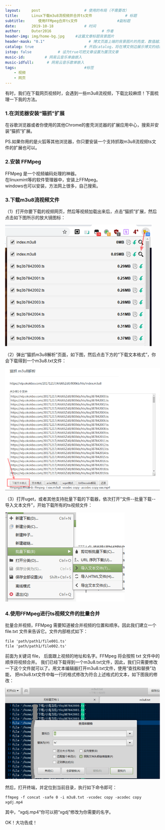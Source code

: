 ```yaml
---
layout:     post   				    # 使用的布局（不需要改）
title:      Linux下载m3u8流视频并合并ts文件 				# 标题 
subtitle:      使用FFMpeg合并ts文件                  #副标题
date:       2019-10-18 				# 时间
author:     Duter2016 						# 作者
header-img: img/home-bg.jpg 	#这篇文章标题背景图片
header-mask: "0.1"                    # 博文页面上端的背景图片的亮度，数值越大越黑暗
catalog: true 						# 开启catalog，将在博文侧边展示博文的结构
istop: false            # 设为true可把文章设置为置顶文章
music-id:         # 网易云音乐单曲嵌入
music-idfull:      # 网易云音乐歌单嵌入
tags:								#标签
    - 视频
    - 网页
---
```



有时，我们在下载网页视频时，会遇到一些m3u8流视频，下载比较麻烦！下面梳理一下我的方法。  
### 1.在浏览器安装“猫抓”扩展
在谷歌浏览器或者你使用的其他Chrome的套壳浏览器的扩展应用中心，搜索并安装“猫抓”扩展。

PS.如果你用的是火狐等其他浏览器，你只要安装一个支持抓取m3u8流视频ts文件的扩展也可以。

### 2.安装 FFMpeg
FFMpeg 是一个视频编码处理的神器。  
在linuxmint等的软件管理器中，安装上FFMpeg。  
windows也可以安装，方法网上很多，自己搜索。

### 3.下载m3u8流视频文件
（1）打开你要下载的视频网页，然后等视频加载出来后，点击“猫抓”扩展，然后点击如下图所示的放大镜图标：

![title](https://raw.githubusercontent.com/Duter2016/GitNote-images/master/Images/2019/10/18/m3u8%E8%A7%86%E9%A2%91%E4%B8%8B%E8%BD%BD01-1571398937479.png)

（2）弹出“猫抓m3u8解析”页面，如下图，然后点击下方的“下载文本格式”，你会下载得到一个m3u8.txt文件：

![title](https://raw.githubusercontent.com/Duter2016/GitNote-images/master/Images/2019/10/18/m3u8%E8%A7%86%E9%A2%91%E4%B8%8B%E8%BD%BD02-1571398947472.png)

（3）打开uget，或者其他支持批量下载的下载器，依次打开“文件--批量下载--导入文本文件”，开始下载所有的ts视频文件：

![title](https://raw.githubusercontent.com/Duter2016/GitNote-images/master/Images/2019/10/18/m3u8%E8%A7%86%E9%A2%91%E4%B8%8B%E8%BD%BD03-1571399038340.png)

### 4.使用FFMpeg进行ts视频文件的批量合并
批量合并视频，FFMpeg 需要知道被合并视频的位置和顺序。因此我们建立一个 file.txt 文件来告诉它。文件内部格式如下：

```
file 'path/path1/file001.ts' 
file 'path/path1/file002.ts' 
```

前面为关键词 file， 后面跟上视频的地址和名字。FFMpeg 将会按照 txt 文件中的顺序将视频合并。
我们已经下载得到一个m3u8.txt文件，因此，我们只需要修改一下这个文件就可以了。用文本编辑器打开m3u8.txt文件，使用“查找和替换”功能，
把m3u8.txt文件中每一行的格式修改为符合上述格式的文本，如下图我的修改：

![title](https://raw.githubusercontent.com/Duter2016/GitNote-images/master/Images/2019/10/18/m3u8%E8%A7%86%E9%A2%91%E4%B8%8B%E8%BD%BD04-1571399047879.png)

然后，打开终端，并定位到当前目录，执行如下命令即可：

```
ffmpeg -f concat -safe 0 -i m3u8.txt -vcodec copy -acodec copy xgdj.mp4
```

其中，“xgdj.mp4”你可以把“xgdj”修改为你需要的名字。

OK！大功告成！
